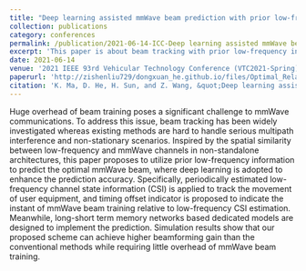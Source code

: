 ```yaml
---
title: "Deep learning assisted mmWave beam prediction with prior low-frequency information"
collection: publications
category: conferences
permalink: /publication/2021-06-14-ICC-Deep learning assisted mmWave beam prediction with prior low-frequency information-number-5
excerpt: 'This paper is about beam tracking with prior low-frequency information to predict the optimal mmWave beam, where deep learning is adopted to enhance the prediction accuracy.'
date: 2021-06-14
venue: '2021 IEEE 93rd Vehicular Technology Conference (VTC2021-Spring)'
paperurl: 'http://zishenliu729/dongxuan_he.github.io/files/Optimal_Relay_Selection_with_a_Full-Duplex_Active_Eavesdropper_in_Cooperative_Wireless_Networks.pdf'
citation: 'K. Ma, D. He, H. Sun, and Z. Wang, &quot;Deep learning assisted mmWave beam prediction with prior low-frequency information,&quot; in <i>Proc. IEEE Int. Conf. Commun.</i>, Jun. 2021, pp. 1–6.'
---
```


Huge overhead of beam training poses a significant challenge to mmWave communications. To address this issue, beam tracking has been widely investigated whereas existing methods are hard to handle serious multipath interference and non-stationary scenarios. Inspired by the spatial similarity between low-frequency and mmWave channels in non-standalone architectures, this paper proposes to utilize prior low-frequency information to predict the optimal mmWave beam, where deep learning is adopted to enhance the prediction accuracy. Specifically, periodically estimated low-frequency channel state information (CSI) is applied to track the movement of user equipment, and timing offset indicator is proposed to indicate the instant of mmWave beam training relative to low-frequency CSI estimation. Meanwhile, long-short term memory networks based dedicated models are designed to implement the prediction. Simulation results show that our proposed scheme can achieve higher beamforming gain than the conventional methods while requiring little overhead of mmWave beam training.
